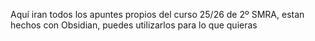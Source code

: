 Aquí iran todos los apuntes propios del curso 25/26 de 2º SMRA, estan hechos con Obsidian, puedes utilizarlos para lo que quieras
